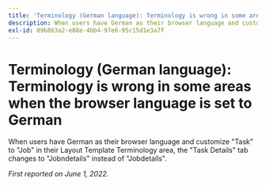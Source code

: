 ```yaml
---
title: 'Terminology (German language): Terminology is wrong in some areas when the browser language is set to German'
description: When users have German as their browser language and customize "Task" to "Job" in their Layout Template Terminology area, the "Task Details" tab changes to "Jobndetails" instead of "Jobdetails".
exl-id: 89b863a2-e88e-4bb4-97e6-95c15d1e3a7f
---
```

# Terminology (German language): Terminology is wrong in some areas when the browser language is set to German

When users have German as their browser language and customize "Task" to "Job" in their Layout Template Terminology area, the "Task Details" tab changes to "Jobndetails" instead of "Jobdetails".

_First reported on June 1, 2022._
